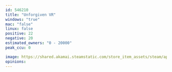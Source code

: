 ```yaml
---
id: 546210
title: "Unforgiven VR"
windows: "true"
mac: "false"
linux: false
positive: 22
negative: 20
estimated_owners: "0 - 20000"
peak_ccu: 0

image: https://shared.akamai.steamstatic.com/store_item_assets/steam/apps/546210/header.jpg?t=1513336113
opinions:
---
```

